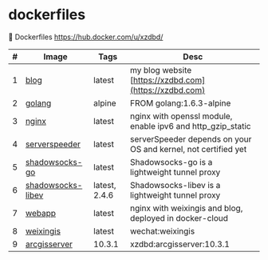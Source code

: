# dockerfiles

:whale: Dockerfiles https://hub.docker.com/u/xzdbd/

| # | Image | Tags | Desc |
|---| ----- | -------- | ---------- |
| 1 | [blog](https://github.com/xzdbd/dockerfiles/tree/master/blog) | latest | my blog website [https://xzdbd.com](https://xzdbd.com) |
| 2 | [golang](https://github.com/xzdbd/dockerfiles/tree/master/golang/alpine) | alpine | FROM golang:1.6.3-alpine |
| 3 | [nginx](https://github.com/xzdbd/dockerfiles/tree/master/nginx) | latest | nginx with openssl module, enable ipv6 and http_gzip_static |
| 4 | [serverspeeder](https://github.com/xzdbd/dockerfiles/tree/master/serverspeeder) | latest | serverSpeeder depends on your OS and kernel, not certified yet |
| 5 | [shadowsocks-go](https://github.com/xzdbd/dockerfiles/tree/master/shadowsocks-go) | latest | Shadowsocks-go is a lightweight tunnel proxy |
| 6 | [shadowsocks-libev](https://github.com/xzdbd/dockerfiles/tree/master/shadowsocks-libev) | latest, 2.4.6 | Shadowsocks-libev is a lightweight tunnel proxy |
| 7 | [webapp](https://github.com/xzdbd/dockerfiles/tree/master/webapp) | latest | nginx with weixingis and blog, deployed in docker-cloud |
| 8 | [weixingis](https://github.com/xzdbd/dockerfiles/tree/master/weixingis) | latest | wechat:weixingis |
| 9 | [arcgisserver](https://github.com/xzdbd/dockerfiles/tree/master/arcgisserver) | 10.3.1 | xzdbd:arcgisserver:10.3.1 |